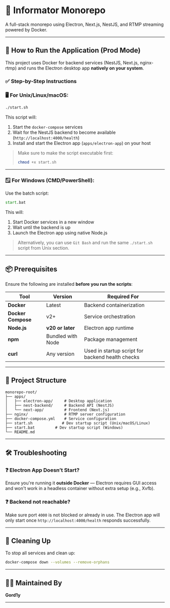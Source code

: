 # 🧠 Informator Monorepo

A full-stack monorepo using Electron, Next.js, NestJS, and RTMP streaming powered by Docker.

---

## 🚀 How to Run the Application (Prod Mode)

This project uses Docker for backend services (NestJS, Next.js, nginx-rtmp) and runs the Electron desktop app **natively on your system**.

### ✅ Step-by-Step Instructions

### 🖥️ For Unix/Linux/macOS:

```bash
./start.sh
```

This script will:
1. Start the `docker-compose` services
2. Wait for the NestJS backend to become available (`http://localhost:4000/health`)
3. Install and start the Electron app (`apps/electron-app`) on your host

> Make sure to make the script executable first:
> ```bash
> chmod +x start.sh
> ```

---

### 🪟 For Windows (CMD/PowerShell):

Use the batch script:

```cmd
start.bat
```

This will:
1. Start Docker services in a new window
2. Wait until the backend is up
3. Launch the Electron app using native Node.js

> Alternatively, you can use `Git Bash` and run the same `./start.sh` script from Unix section.

---

## 📦 Prerequisites

Ensure the following are installed **before you run the scripts**:

| Tool            | Version             | Required For           |
|-----------------|---------------------|------------------------|
| **Docker**       | Latest              | Backend containerization |
| **Docker Compose** | v2+                 | Service orchestration |
| **Node.js**      | **v20 or later**    | Electron app runtime |
| **npm**          | Bundled with Node   | Package management |
| **curl**         | Any version         | Used in startup script for backend health checks |

---

## 📁 Project Structure

```
monorepo-root/
├── apps/
│   ├── electron-app/     # Desktop application
│   ├── nest-backend/     # Backend API (NestJS)
│   └── next-app/         # Frontend (Next.js)
├── nginx/                # RTMP server configuration
├── docker-compose.yml    # Service configuration
├── start.sh             # Dev startup script (Unix/macOS/Linux)
├── start.bat         # Dev startup script (Windows)
└── README.md
```

---

## 🛠 Troubleshooting

### ❓ Electron App Doesn’t Start?

Ensure you're running it **outside Docker** — Electron requires GUI access and won't work in a headless container without extra setup (e.g., Xvfb).

### ❓ Backend not reachable?

Make sure port `4000` is not blocked or already in use. The Electron app will only start once `http://localhost:4000/health` responds successfully.

---

## 🧼 Cleaning Up

To stop all services and clean up:

```bash
docker-compose down --volumes --remove-orphans
```

---

## 👨‍💻 Maintained By

**Gord1y**

---